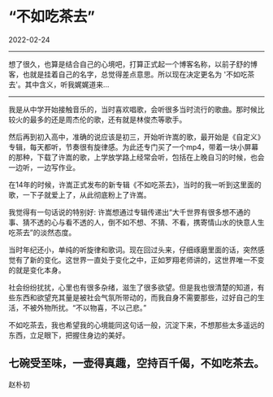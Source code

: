 # “不如吃茶去”

2022-02-24  


---




想了很久，也算是结合自己的心境吧，打算正式起一个博客名称，以前子舒的博客，也就是挂着自己的名字，总觉得差点意思。所以现在决定更名为 '不如吃茶去'。其中含义，听我娓娓道来...



---


我是从中学开始接触音乐的，当时喜欢唱歌，会听很多当时流行的歌曲。那时候比较火的最多的还是周杰伦的歌，还有就是林俊杰等歌手。

然后再到初入高中，准确的说应该是初三，开始听许嵩的歌，最开始是《自定义》专辑，每天都听，节奏很有旋律感。为此还专门买了一个mp4，带着一块小屏幕的那种，下载了许嵩的歌，上学放学路上经常会听，包括在上晚自习的时候，也会一边听，一边写作业。

在14年的时候，许嵩正式发布的新专辑《不如吃茶去》，当时的我一听到这里面的歌，一下子就爱上了，从此彻底粉上了许嵩。

我觉得有一句话说的特别好: 许嵩想通过专辑传递出“大千世界有很多想不通的事、猜不透的心与看不透的人，倒不如不想、不猜、不看，携寄情山水的快意人生吃茶去”的淡然态度。 

当时年纪还小，单纯的听旋律和歌词。现在回过头来，仔细琢磨里面的话，突然感觉有了新的变化。这世界一直处于变化之中，正如罗翔老师讲的，这世界唯一不变的就是变化本身。

社会纷纷扰扰，心里也有很多杂绪，滋生了很多欲望。但是我也很清楚的知道，有些东西和欲望充其量是被社会气氛所带动的，而我自身不需要那些，过好自己的生活，不被外物所扰。“不以物喜，不以己悲。”

不如吃茶去，我也希望我的心境能同这句话一般，沉淀下来，不想那些太多遥远的东西，立足眼下，把握住身边的美好。

七碗受至味，一壶得真趣，空持百千偈，不如吃茶去。 
---
赵朴初
